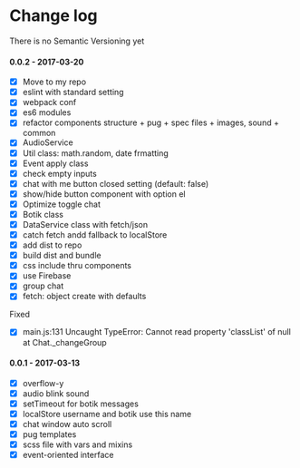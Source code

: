 # Change log

There is no Semantic Versioning yet

#### 0.0.2 - 2017-03-20

- [x] Move to my repo
- [x] eslint with standard setting
- [x] webpack conf
- [x] es6 modules
- [x] refactor components structure + pug + spec files + images, sound + common
- [x] AudioService
- [x] Util class: math.random, date frmatting
- [x] Event apply class
- [x] check empty inputs
- [x] chat with me button closed setting (default: false)
- [x] show/hide button component with option el
- [x] Optimize toggle chat
- [x] Botik class
- [x] DataService class with fetch/json
- [x] catch fetch andd fallback to localStore
- [x] add dist to repo
- [x] build dist and bundle
- [x] css include thru components
- [x] use Firebase
- [x] group chat
- [x] fetch: object create with defaults

Fixed

- [x] main.js:131 Uncaught TypeError: Cannot read property 'classList' of null at Chat._changeGroup

#### 0.0.1 - 2017-03-13

- [x] overflow-y
- [x] audio blink sound
- [x] setTimeout for botik messages
- [x] localStore username and botik use this name
- [x] chat window auto scroll
- [x] pug templates
- [x] scss file with vars and mixins
- [x] event-oriented interface